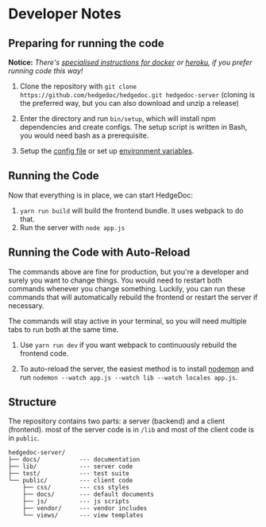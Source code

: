 # Developer Notes

## Preparing for running the code

**Notice:** *There's [specialised instructions for docker](../setup/docker.md) or [heroku](../setup/heroku.md), if you prefer running code this way!*

1. Clone the repository with `git clone https://github.com/hedgedoc/hedgedoc.git hedgedoc-server`
   (cloning is the preferred way, but you can also download and unzip a release)

2. Enter the directory and run `bin/setup`, which will install npm dependencies
   and create configs. The setup script is written in Bash, you would need bash
   as a prerequisite.

3. Setup the [config file](../configuration-config-file.md) or set up
   [environment variables](../configuration-env-vars.md).

## Running the Code

Now that everything is in place, we can start HedgeDoc:

1. `yarn run build` will build the frontend bundle. It uses webpack to do that.
2. Run the server with `node app.js`

## Running the Code with Auto-Reload

The commands above are fine for production, but you're a developer and surely
you want to change things. You would need to restart both commands whenever you
change something. Luckily, you can run these commands that will automatically
rebuild the frontend or restart the server if necessary.

The commands will stay active in your terminal, so you will need multiple tabs
to run both at the same time.

1. Use `yarn run dev` if you want webpack to continuously rebuild the frontend
   code.

2. To auto-reload the server, the easiest method is to install [nodemon](https://www.npmjs.com/package/nodemon)
   and run `nodemon --watch app.js --watch lib --watch locales app.js`.

## Structure

The repository contains two parts: a server (backend) and a client (frontend).
most of the server code is in `/lib` and most of the client code is in `public`.

```text
hedgedoc-server/
├── docs/           --- documentation
├── lib/            --- server code
├── test/           --- test suite
└── public/         --- client code
    ├── css/        --- css styles
    ├── docs/       --- default documents
    ├── js/         --- js scripts
    ├── vendor/     --- vendor includes
    └── views/      --- view templates
```
